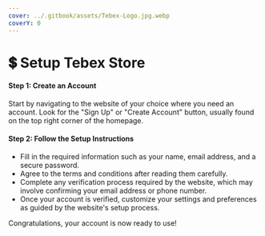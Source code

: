 ```yaml
---
cover: ../.gitbook/assets/Tebex-Logo.jpg.webp
coverY: 0
---
```


# 💲 Setup Tebex Store

#### Step 1: Create an Account

Start by navigating to the website of your choice where you need an account. Look for the "Sign Up" or "Create Account" button, usually found on the top right corner of the homepage.

#### Step 2: Follow the Setup Instructions

* Fill in the required information such as your name, email address, and a secure password.
* Agree to the terms and conditions after reading them carefully.
* Complete any verification process required by the website, which may involve confirming your email address or phone number.
* Once your account is verified, customize your settings and preferences as guided by the website's setup process.

Congratulations, your account is now ready to use!
